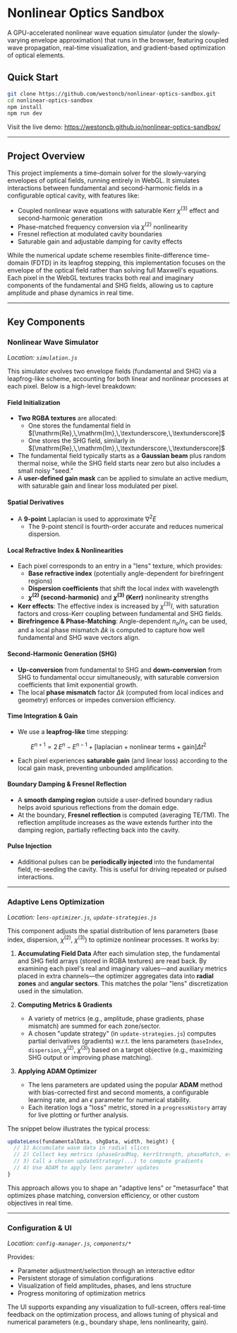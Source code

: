 # Nonlinear Optics Sandbox

A GPU-accelerated nonlinear wave equation simulator (under the slowly-varying envelope approximation) that runs in the browser, featuring coupled wave propagation, real-time visualization, and gradient-based optimization of optical elements.

## Quick Start

```bash
git clone https://github.com/westoncb/nonlinear-optics-sandbox.git
cd nonlinear-optics-sandbox
npm install
npm run dev
```

Visit the live demo: https://westoncb.github.io/nonlinear-optics-sandbox/

---

## Project Overview

This project implements a time-domain solver for the slowly-varying envelopes of optical fields, running entirely in WebGL. It simulates interactions between fundamental and second-harmonic fields in a configurable optical cavity, with features like:

- Coupled nonlinear wave equations with saturable Kerr $\chi^{(3)}$ effect and second-harmonic generation
- Phase-matched frequency conversion via $\chi^{(2)}$ nonlinearity
- Fresnel reflection at modulated cavity boundaries
- Saturable gain and adjustable damping for cavity effects

While the numerical update scheme resembles finite-difference time-domain (FDTD) in its leapfrog stepping, this implementation focuses on the envelope of the optical field rather than solving full Maxwell's equations. Each pixel in the WebGL textures tracks both real and imaginary components of the fundamental and SHG fields, allowing us to capture amplitude and phase dynamics in real time.

---

## Key Components

### Nonlinear Wave Simulator

_Location: `simulation.js`_

This simulator evolves two envelope fields (fundamental and SHG) via a leapfrog-like scheme, accounting for both linear and nonlinear processes at each pixel. Below is a high-level breakdown:

#### Field Initialization

- **Two RGBA textures** are allocated:
  - One stores the fundamental field in $[\mathrm{Re},\,\mathrm{Im},\,\textunderscore,\,\textunderscore]$
  - One stores the SHG field, similarly in $[\mathrm{Re},\,\mathrm{Im},\,\textunderscore,\,\textunderscore]$
- The fundamental field typically starts as a **Gaussian beam** plus random thermal noise, while the SHG field starts near zero but also includes a small noisy "seed."
- A **user-defined gain mask** can be applied to simulate an active medium, with saturable gain and linear loss modulated per pixel.

#### Spatial Derivatives

- A **9-point** Laplacian is used to approximate $\nabla^2 E$
  - The 9-point stencil is fourth-order accurate and reduces numerical dispersion.

#### Local Refractive Index & Nonlinearities

- Each pixel corresponds to an entry in a "lens" texture, which provides:
  - **Base refractive index** (potentially angle-dependent for birefringent regions)
  - **Dispersion coefficients** that shift the local index with wavelength
  - **$\chi^{(2)}$ (second-harmonic)** and **$\chi^{(3)}$ (Kerr)** nonlinearity strengths
- **Kerr effects**: The effective index is increased by $\chi^{(3)} I$, with saturation factors and cross-Kerr coupling between fundamental and SHG fields.
- **Birefringence & Phase-Matching**: Angle-dependent $n_o/n_e$ can be used, and a local phase mismatch $\Delta k$ is computed to capture how well fundamental and SHG wave vectors align.

#### Second-Harmonic Generation (SHG)

- **Up-conversion** from fundamental to SHG and **down-conversion** from SHG to fundamental occur simultaneously, with saturable conversion coefficients that limit exponential growth.
- The local **phase mismatch** factor $\Delta k$ (computed from local indices and geometry) enforces or impedes conversion efficiency.

#### Time Integration & Gain

- We use a **leapfrog-like** time stepping:

$$
E^{n+1} = 2\,E^{n} - E^{n-1} + \left[\text{laplacian} + \text{nonlinear terms} + \text{gain}\right]\Delta t^2
$$

- Each pixel experiences **saturable gain** (and linear loss) according to the local gain mask, preventing unbounded amplification.

#### Boundary Damping & Fresnel Reflection

- A **smooth damping region** outside a user-defined boundary radius helps avoid spurious reflections from the domain edge.
- At the boundary, **Fresnel reflection** is computed (averaging TE/TM). The reflection amplitude increases as the wave extends further into the damping region, partially reflecting back into the cavity.

#### Pulse Injection

- Additional pulses can be **periodically injected** into the fundamental field, re-seeding the cavity. This is useful for driving repeated or pulsed interactions.

---

### Adaptive Lens Optimization

_Location: `lens-optimizer.js`, `update-strategies.js`_

This component adjusts the spatial distribution of lens parameters (base index, dispersion, $\chi^{(2)}$, $\chi^{(3)}$) to optimize nonlinear processes. It works by:

1. **Accumulating Field Data**
   After each simulation step, the fundamental and SHG field arrays (stored in RGBA textures) are read back. By examining each pixel's real and imaginary values—and auxiliary metrics placed in extra channels—the optimizer aggregates data into **radial zones** and **angular sectors**. This matches the polar "lens" discretization used in the simulation.

2. **Computing Metrics & Gradients**

   - A variety of metrics (e.g., amplitude, phase gradients, phase mismatch) are summed for each zone/sector.
   - A chosen "update strategy" (in `update-strategies.js`) computes partial derivatives (gradients) w.r.t. the lens parameters (`baseIndex`, `dispersion`, $\chi^{(2)}$, $\chi^{(3)}$) based on a target objective (e.g., maximizing SHG output or improving phase matching).

3. **Applying ADAM Optimizer**
   - The lens parameters are updated using the popular **ADAM** method with bias-corrected first and second moments, a configurable learning rate, and an $\epsilon$ parameter for numerical stability.
   - Each iteration logs a "loss" metric, stored in a `progressHistory` array for live plotting or further analysis.

The snippet below illustrates the typical process:

```js
updateLens(fundamentalData, shgData, width, height) {
  // 1) Accumulate wave data in radial slices
  // 2) Collect key metrics (phaseGradMag, kerrStrength, phaseMatch, etc.)
  // 3) Call a chosen updateStrategy(...) to compute gradients
  // 4) Use ADAM to apply lens parameter updates
}
```

This approach allows you to shape an "adaptive lens" or "metasurface" that optimizes phase matching, conversion efficiency, or other custom objectives in real time.

---

### Configuration & UI

_Location: `config-manager.js`, `components/*`_

Provides:

- Parameter adjustment/selection through an interactive editor
- Persistent storage of simulation configurations
- Visualization of field amplitudes, phases, and lens structure
- Progress monitoring of optimization metrics

The UI supports expanding any visualization to full-screen, offers real-time feedback on the optimization process, and allows tuning of physical and numerical parameters (e.g., boundary shape, lens nonlinearity, gain).
